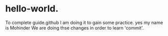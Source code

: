 # hello-world.
To complete guide.github
I am doing it to gain some practice.
yes my name is Mohinder
We are doing thse changes in 
order  to learn 'commit'.
